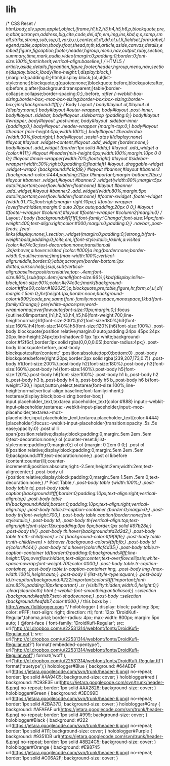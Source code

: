 # lih
/* CSS Reset */ html,body,div,span,applet,object,iframe,h1,h2,h3,h4,h5,h6,p,blockquote,pre,a,abbr,acronym,address,big,cite,code,del,dfn,em,img,ins,kbd,q,s,samp,small,strike,strong,sub,sup,tt,var,b,u,i,center,dl,dt,dd,ol,ul,li,fieldset,form,label,legend,table,caption,tbody,tfoot,thead,tr,th,td,article,aside,canvas,details,embed,figure,figcaption,footer,header,hgroup,menu,nav,output,ruby,section,summary,time,mark,audio,video{margin:0;padding:0;border:0;font-size:100%;font:inherit;vertical-align:baseline;} /* HTML5 */ article,aside,details,figcaption,figure,footer,header,hgroup,menu,nav,section{display:block;}body{line-height:1;display:block;}*{margin:0;padding:0;}html{display:block;}ol,ul{list-style:none;}blockquote,q{quotes:none;}blockquote:before,blockquote:after,q:before,q:after{background:transparent;}table{border-collapse:collapse;border-spacing:0;}*,*:before, *:after {-webkit-box-sizing:border-box;-moz-box-sizing:border-box;box-sizing:border-box;}ins{background:#fff;} /* Body Layout */ body#layout ul,#layout ul {display:none;} body#layout #outer-wrapper, body#layout .post-inner, body#layout .sidebar, body#layout .sidebartop {padding:0;} body#layout #wrapper, body#layout .post-inner, body#layout .sidebar-inner {padding:0;} body#layout .header-wrapper {margin-top:0;} body#layout #header {min-height:0px;width:100%;} body#layout #headerdua {width:30%;float:right;} body#layout .sosial-atas li{display:none} #layout,#layout .widget-content,#layout .add_widget {border:none;} body#layout .add_widget {border:1px solid #ddd;} #layout .add_widget a {color:#111;} #layout #header{min-height:0px;width:100%;margin:10px 0 0 0;} #layout #main-wrapper{width:70%;float:right} #layout #sidebar-wrapper{width:30%;right:0;padding:0;float:left} #layout .draggable-widget .widget-wrap2 {background:#c1cfd9;} #layout #banner,#layout #banner2 {background-color:#444;padding:20px 0!important;margin-bottom:20px;} #layout #banner .widget,#layout #banner2 .widget{width:80%;margin:5px auto!important;overflow:hidden;float:none} #layout #banner .add_widget,#layout #banner2 .add_widget{width:80%;margin:5px auto!important;overflow:hidden;float:none} #footer-xwidget .footer-widget {width:31.7%;float:right;margin-right:10px;} #footer-wrapper {overflow:hidden;margin:0 auto 20px auto;padding:20px 0 0;} #layout #footer-wrapper #column1,#layout #footer-wrapper #column2{margin:0} /* Layout */ body {background:#f1f1f1;font-family:'Changa';font-size:14px;font-weight:400;text-align:right;color:#000;margin:0;padding:0;} .navbar,.post-feeds,.feed-links{display:none;}.section,.widget{margin:0;padding:0;}strong,b{font-weight:bold;padding:0;}cite,em,i{font-style:italic;}a:link,a:visited {color:#e74c3c;text-decoration:none;transition:all .3s}a:hover,a:hover:visited {color:#000}a img{border:none;border-width:0;outline:none;}img{max-width:100%;vertical-align:middle;border:0;}abbr,acronym{border-bottom:1px dotted;cursor:help;}sup,sub{vertical-align:baseline;position:relative;top:-.4em;font-size:86%;}sub{top:.4em;}small{font-size:86%;}kbd{display:inline-block;font-size:90%;color:#e74c3c;}mark{background-color:#ffce00;color:#182025;}p,blockquote,pre,table,figure,hr,form,ol,ul,dl{margin:1.5em 0;}hr{height:1px;border:none;background-color:#999;}code,pre,samp{font-family:monospace,monospace;}kbd{font-family:Changa;} pre{white-space:pre;word-wrap:normal;overflow:auto;font-size:13px;margin:0;}*:focus {outline:0!important;}h1,h2,h3,h4,h5,h6{font-weight:700;line-height:normal;}h1{font-size:200%}h2{font-size:180%}h3{font-size:160%}h4{font-size:140%}h5{font-size:120%}h6{font-size:100%} .post-body blockquote{position:relative;margin:0 auto;padding:24px 45px 24px 20px;line-height:24px;text-shadow:0 1px 1px white;background-color:#f2f6c1;border:1px solid rgba(0,0,0,0.05);border-radius:4px;} .post-body blockquote:before,.post-body blockquote:after{content:'';position:absolute;top:0;bottom:0} .post-body blockquote:before{right:20px;border:2px solid rgba(239,207,173,0.7)} .post-body h1{font-size:200%}.post-body h2{font-size:180%}.post-body h3{font-size:160%}.post-body h4{font-size:140%}.post-body h5{font-size:120%}.post-body h6{font-size:100%} .post-body h1 b,.post-body h2 b,.post-body h3 b,.post-body h4 b,.post-body h5 b,.post-body h6 b{font-weight:700;} input,button,select,textarea{font-size:100%;line-height:normal;vertical-align:baseline;font-family:inherit;} textarea{display:block;box-sizing:border-box;} input.placeholder_text,textarea.placeholder_text{color:#888} input::-webkit-input-placeholder,textarea::-webkit-input-placeholder,input:-moz-placeholder,textarea:-moz-placeholder,input.placeholder_text,textarea.placeholder_text{color:#444}[placeholder]:focus::-webkit-input-placeholder{transition:opacity .5s .5s ease;opacity:0} .post ul li span{position:relative;display:block;padding:0;margin:.5em 2em .5em 0;text-decoration:none;} ol {counter-reset:li;list-style:none;padding:0;margin:0;} ol ol {margin: 0 2em 0 0;} .post ol li{position:relative;display:block;padding:0;margin:.5em 2em .5em 0;background:#fff;text-decoration:none;} .post ol li:before {content:counter(li);counter-increment:li;position:absolute;right:-2.5em;height:2em;width:2em;text-align:center;} .post-body ul {position:relative;display:block;padding:0;margin:.5em 1.5em .5em 0;text-decoration:none;} /* Post Table */ .post-body table {width:100%;} .post-body table td,.post-body table caption{background:#fff;border:0;padding:10px;text-align:right;vertical-align:top} .post-body table th{background:#ddd;border:0;padding:10px;text-align:right;vertical-align:top} .post-body table.tr-caption-container {border:0;margin:0;} .post-body th{font-weight:700;} .post-body table caption{border:none;font-style:italic;} .post-body td, .post-body th{vertical-align:top;text-align:right;font-size:13px;padding:3px 5px;border:1px solid #97b28e;} .post-body th{} .post-body th:hover{background:#d2d2d2;} .post-body table tr:nth-child(even) > td {background-color:#f9f9f9;} .post-body table tr:nth-child(even) > td:hover {background-color:#fbfbfb;} .post-body td a{color:#444;} .post-body td a:hover{color:#cf4d35;} .post-body table.tr-caption-container td{border:0;padding:0;background:#fff;line-height:17px;overflow:hidden;text-align:center;text-overflow:ellipsis;white-space:nowrap;font-weight:700;color:#000;} .post-body table.tr-caption-container, .post-body table.tr-caption-container img, .post-body img {max-width:100%;height:auto;} .post-body li {list-style-type:square;} .post-body td.tr-caption{background:#222!important;color:#fff!important;font-size:85%;padding:10px!important} .sr {visibility:hidden;width:0;height:0;} .clear{clear:both} html {-webkit-font-smoothing:antialiased;} ::selection {background:#eafdb7;text-shadow:none;} .post-body ::selection {background:#eafdb7;color:#000;}  /* this boxs by : http://www.7lolblogger.com  */ holoblogger { display: block; padding: 3px; color: #FFF; text-align: right; direction: rtl; font: 12px 'DroidKufi-Regular',tahoma,arial; border-radius: 4px; max-width: 800px; margin: 5px auto; } @font-face { font-family: 'DroidKufi-Regular'; src: url('http://dl.dropbox.com/u/22531314/webfont/fonts/DroidKufi-Regular.eot'); src: url('http://dl.dropbox.com/u/22531314/webfont/fonts/DroidKufi-Regular.eot?') format('embedded-opentype'), url('http://dl.dropbox.com/u/22531314/webfont/fonts/DroidKufi-Regular.woff') format('woff'), url('http://dl.dropbox.com/u/22531314/webfont/fonts/DroidKufi-Regular.ttf') format('truetype');} holoblogger#Blue { background: #64AEDF url(https://jetara.googlecode.com/svn/trunk/header-6.png) no-repeat; border: 1px solid #4A94C5;   background-size: cover; } holoblogger#red { background: #C93E3E url(https://jetara.googlecode.com/svn/trunk/header-6.png) no-repeat; border: 1px solid #AA2828;   background-size: cover; } holoblogger#Green { background: #3EC99D url(https://jetara.googlecode.com/svn/trunk/header-6.png) no-repeat; border: 1px solid #2BA37D;   background-size: cover; } holoblogger#Gray { background: #AFAFAF url(https://jetara.googlecode.com/svn/trunk/header-6.png) no-repeat; border: 1px solid #999;   background-size: cover; } holoblogger#Black { background: #222 url(https://jetara.googlecode.com/svn/trunk/header-6.png) no-repeat; border: 1px solid #111;   background-size: cover; } holoblogger#Purple { background: #9351DB url(https://jetara.googlecode.com/svn/trunk/header-6.png) no-repeat; border: 1px solid #8B24C5;   background-size: cover; } holoblogger#Orange { background: #E98745 url(https://jetara.googlecode.com/svn/trunk/header-6.png) no-repeat; border: 1px solid #C06A2F;   background-size: cover; }
